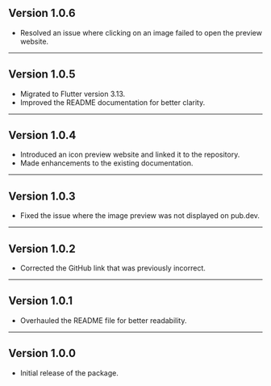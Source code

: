 ## Version 1.0.6

- Resolved an issue where clicking on an image failed to open the preview website.

---

## Version 1.0.5

- Migrated to Flutter version 3.13.
- Improved the README documentation for better clarity.

---

## Version 1.0.4

- Introduced an icon preview website and linked it to the repository.
- Made enhancements to the existing documentation.

---

## Version 1.0.3

- Fixed the issue where the image preview was not displayed on pub.dev.

---

## Version 1.0.2

- Corrected the GitHub link that was previously incorrect.

---

## Version 1.0.1

- Overhauled the README file for better readability.

---

## Version 1.0.0

- Initial release of the package.

